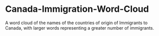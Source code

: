 # Canada-Immigration-Word-Cloud
A word cloud of the names of the countries of origin of Immigrants to Canada, with larger words representing a greater number of immigrants.
